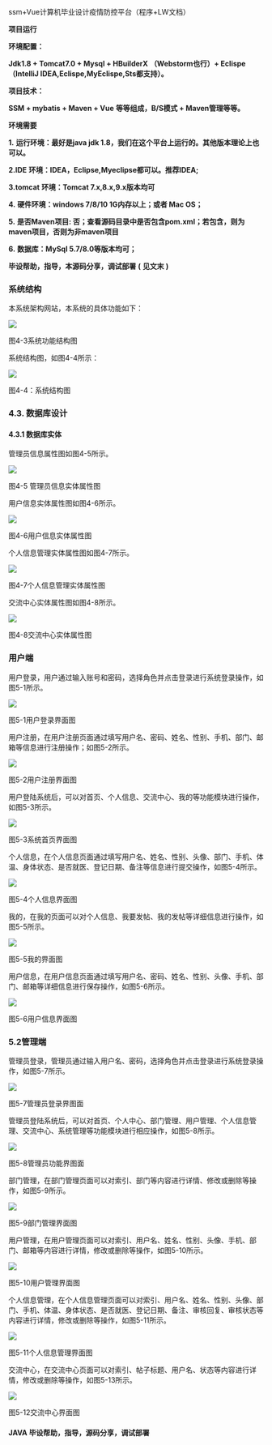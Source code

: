 ssm+Vue计算机毕业设计疫情防控平台（程序+LW文档）

**项目运行**

**环境配置：**

**Jdk1.8 + Tomcat7.0 + Mysql + HBuilderX** **（Webstorm也行）+ Eclispe（IntelliJ
IDEA,Eclispe,MyEclispe,Sts都支持）。**

**项目技术：**

**SSM + mybatis + Maven + Vue** **等等组成，B/S模式 + Maven管理等等。**

**环境需要**

**1.** **运行环境：最好是java jdk 1.8，我们在这个平台上运行的。其他版本理论上也可以。**

**2.IDE** **环境：IDEA，Eclipse,Myeclipse都可以。推荐IDEA;**

**3.tomcat** **环境：Tomcat 7.x,8.x,9.x版本均可**

**4.** **硬件环境：windows 7/8/10 1G内存以上；或者 Mac OS；**

**5.** **是否Maven项目: 否；查看源码目录中是否包含pom.xml；若包含，则为maven项目，否则为非maven项目**

**6.** **数据库：MySql 5.7/8.0等版本均可；**

**毕设帮助，指导，本源码分享，调试部署** **(** **见文末** **)**

### 系统结构

本系统架构网站，本系统的具体功能如下：

![](./res/ee0f89b1ff804aac8bf4dbe6a7daf79c.png)

图4-3系统功能结构图

系统结构图，如图4-4所示：

![](./res/551b9caa06ba44e495fb4cf23109c831.png)

图4-4：系统结构图

### 4.3. 数据库设计

#### 4.3.1 数据库实体

管理员信息属性图如图4-5所示。

![](./res/ea116a2f2d0940f5a93379f6918fd696.png)

图4-5 管理员信息实体属性图

用户信息实体属性图如图4-6所示。

![](./res/04014da60d8147b3a6cd16943169fe72.png)

图4-6用户信息实体属性图

个人信息管理实体属性图如图4-7所示。

![](./res/effe83a534e14e2e97740227cf565ba0.png)

图4-7个人信息管理实体属性图

交流中心实体属性图如图4-8所示。

![](./res/8d235e7646644944b1cd739bb6258256.png)

图4-8交流中心实体属性图

### 用户端

用户登录，用户通过输入账号和密码，选择角色并点击登录进行系统登录操作，如图5-1所示。

![](./res/9150b30221ec490b8893291c4b4c2512.png)

图5-1用户登录界面图

用户注册，在用户注册页面通过填写用户名、密码、姓名、性别、手机、部门、邮箱等信息进行注册操作；如图5-2所示。

![](./res/a4d509622dbb41e2a5234f00a5776ef1.png)

图5-2用户注册界面图

用户登陆系统后，可以对首页、个人信息、交流中心、我的等功能模块进行操作，如图5-3所示。

![](./res/226296e50ec7496eaa13804aacca5506.png)

图5-3系统首页界面图

个人信息，在个人信息页面通过填写用户名、姓名、性别、头像、部门、手机、体温、身体状态、是否就医、登记日期、备注等信息进行提交操作，如图5-4所示。

![](./res/3488ab43d06141169a85db2da7466151.png)

图5-4个人信息界面图

我的，在我的页面可以对个人信息、我要发帖、我的发帖等详细信息进行操作，如图5-5所示。

![](./res/560a4371defa40a8b31d927e0c2fcbca.png)

图5-5我的界面图

用户信息，在用户信息页面通过填写用户名、密码、姓名、性别、头像、手机、部门、邮箱等详细信息进行保存操作，如图5-6所示。

![](./res/1d23b2131a4741a49affaf83f2934918.png)

图5-6用户信息界面图

### 5.2管理端

管理员登录，管理员通过输入用户名、密码，选择角色并点击登录进行系统登录操作，如图5-7所示。

![](./res/3841498a517c4a1d9b608fb9806f4a57.png)

图5-7管理员登录界图面

管理员登陆系统后，可以对首页、个人中心、部门管理、用户管理、个人信息管理、交流中心、系统管理等功能模块进行相应操作，如图5-8所示。

![](./res/39c5d5d213994c7f8638ea49fe2e98b9.png)

图5-8管理员功能界图面

部门管理，在部门管理页面可以对索引、部门等内容进行详情、修改或删除等操作，如图5-9所示。

![](./res/ede82e07f78c40f7a9236f240707ccae.png)

图5-9部门管理界面图

用户管理，在用户管理页面可以对索引、用户名、姓名、性别、头像、手机、部门、邮箱等内容进行详情，修改或删除等操作，如图5-10所示。

![](./res/289b12b0a0db4757a062a4d8a936056e.png)

图5-10用户管理界面图

个人信息管理，在个人信息管理页面可以对索引、用户名、姓名、性别、头像、部门、手机、体温、身体状态、是否就医、登记日期、备注、审核回复、审核状态等内容进行详情，修改或删除等操作，如图5-11所示。

![](./res/50681286a2d6424d80779a9e4a805193.png)

图5-11个人信息管理界面图

交流中心，在交流中心页面可以对索引、帖子标题、用户名、状态等内容进行详情，修改或删除等操作，如图5-13所示。

![](./res/756888e747b54ae28eefa161bf9f8c86.png)

图5-12交流中心界面图

#### **JAVA** **毕设帮助，指导，源码分享，调试部署**

